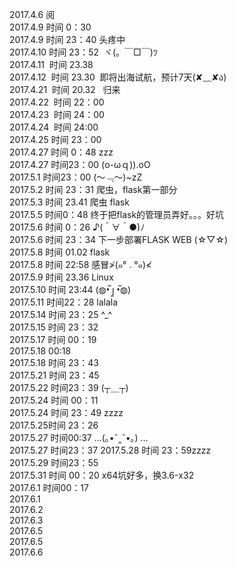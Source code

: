 2017.4.6   阅    
2017.4.9   时间 0：30   
2017.4.9   时间 23：40 头疼中         
2017.4.10  时间 23：52  ヾ(。￣□￣)ﾂ   
2017.4.11  时间 23.38        
2017.4.12  时间 23.30  即将出海试航，预计7天(✘﹏✘ა)   
2017.4.21  时间 20.32   归来         
2017.4.22  时间 22：00      
2017.4.23  时间 24：00      
2017.4.24  时间 24:00    
2017.4.25  时间 23：00    
2017.4.27 时间 0：48 zzz    
2017.4.27 时间23：00 (o-ωｑ)).oO     
2017.5.1 时间23：00 (～﹃～)~zZ     
2017.5.2 时间 23：31 爬虫，flask第一部分    
2017.5.3 时间 23.41 爬虫 flask   
2017.5.5 时间0：48 终于把flask的管理员弄好。。。好坑   
2017.5.6 时间 0：26 ♪(＾∀＾●)ﾉ   
2017.5.6 时间 23：34 下一步部署FLASK WEB (☆▽☆)   
2017.5.8 时间 01.02 flask    
2017.5.8 时间 22:58 感冒≯(๑° . °๑)≮      
2017.5.9 时间 23.36 Linux    
2017.5.10 时间 23:44 (◍•̅ ȷ̫ •̅◍)    
2017.5.11 时间22：28 lalala   
2017.5.14 时间 23：25 ^_^      
2017.5.15 时间 23：32    
2017.5.17 时间 00：19    
2017.5.18  00:18    
2017.5.18 时间 23：43   
2017.5.21 时间 23：45    
2017.5.22 时间23：39 (┬＿┬)   
2017.5.24 时间 00：11     
2017.5.24 时间 23：49 zzzz    
2017.5.25时间 23：26    
2017.5.27 时间00:37 ...(｡•ˇ‸ˇ•｡) …    
2017.5.27 时间23：37
2017.5.28 时间 23：59zzzz    
2017.5.29 时间23：55    
2017.5.31 时间 00：20 x64坑好多，换3.6-x32   
2017.6.1 时间00：17    
2017.6.1     
2017.6.2    
2017.6.3    
2017.6.5     
2017.6.5     
2017.6.6

